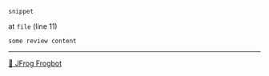 

[comment]: <> (FrogbotReviewComment)

```
snippet
```
at `file` (line 11)

```
some review content
```

---
[🐸 JFrog Frogbot](https://docs.jfrog-applications.jfrog.io/jfrog-applications/frogbot)